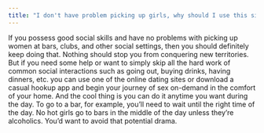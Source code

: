 ```yaml
---
title: "I don't have problem picking up girls, why should I use this site?"
---
```


If you possess good social skills and have no problems with picking up women at bars, clubs, and other social settings, then you should definitely keep doing that. Nothing should stop you from conquering new territories. But if you need some help or want to simply skip all the hard work of common social interactions such as going out, buying drinks, having dinners, etc. you can use one of the online dating sites or download a casual hookup app and begin your journey of sex on-demand in the comfort of your home. And the cool thing is you can do it anytime you want during the day. To go to a bar, for example, you’ll need to wait until the right time of the day. No hot girls go to bars in the middle of the day unless they’re alcoholics. You’d want to avoid that potential drama.
